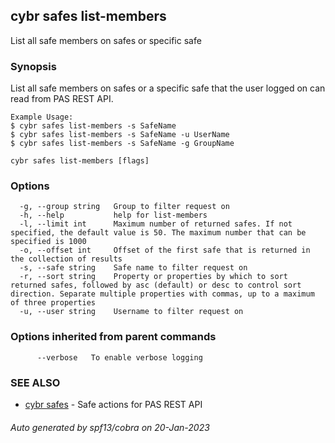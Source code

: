 ## cybr safes list-members

List all safe members on safes or specific safe

### Synopsis

List all safe members on safes or a specific safe that
	the user logged on can read from PAS REST API.
	
	Example Usage:
	$ cybr safes list-members -s SafeName
	$ cybr safes list-members -s SafeName -u UserName
	$ cybr safes list-members -s SafeName -g GroupName

```
cybr safes list-members [flags]
```

### Options

```
  -g, --group string   Group to filter request on
  -h, --help           help for list-members
  -l, --limit int      Maximum number of returned safes. If not specified, the default value is 50. The maximum number that can be specified is 1000
  -o, --offset int     Offset of the first safe that is returned in the collection of results
  -s, --safe string    Safe name to filter request on
  -r, --sort string    Property or properties by which to sort returned safes, followed by asc (default) or desc to control sort direction. Separate multiple properties with commas, up to a maximum of three properties
  -u, --user string    Username to filter request on
```

### Options inherited from parent commands

```
      --verbose   To enable verbose logging
```

### SEE ALSO

* [cybr safes](cybr_safes.md)	 - Safe actions for PAS REST API

###### Auto generated by spf13/cobra on 20-Jan-2023
